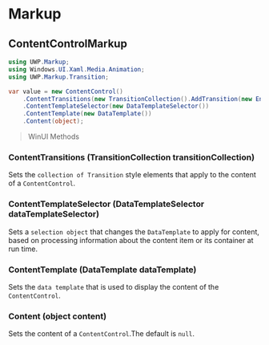 # Markup
## ContentControlMarkup

```csharp
using UWP.Markup;
using Windows.UI.Xaml.Media.Animation;
using UWP.Markup.Transition;

var value = new ContentControl()
    .ContentTransitions(new TransitionCollection().AddTransition(new EntranceThemeTransition()))
    .ContentTemplateSelector(new DataTemplateSelector())
    .ContentTemplate(new DataTemplate())
    .Content(object);
```

> WinUI Methods
### ContentTransitions (TransitionCollection transitionCollection)
Sets the `collection of Transition` style elements that apply to the content of a `ContentControl`.

### ContentTemplateSelector (DataTemplateSelector dataTemplateSelector)
Sets a `selection object` that changes the `DataTemplate` to apply for content, based on processing information about the content item or its container at run time.

### ContentTemplate (DataTemplate dataTemplate)
Sets the `data template` that is used to display the content of the `ContentControl`.

### Content (object content)
Sets the content of a `ContentControl`.The default is `null`.